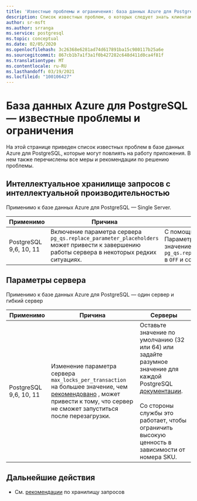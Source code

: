 ```yaml
---
title: 'Известные проблемы и ограничения: база данных Azure для PostgreSQL — один сервер и гибкий сервер (Предварительная версия)'
description: Список известных проблем, о которых следует знать клиентам.
author: sr-msft
ms.author: srranga
ms.service: postgresql
ms.topic: conceptual
ms.date: 02/05/2020
ms.openlocfilehash: 3c26368e6281ad74d617891ba15c980117b25a6e
ms.sourcegitcommit: 867cb1b7a1f3a1f0b427282c648d411d0ca4f81f
ms.translationtype: MT
ms.contentlocale: ru-RU
ms.lasthandoff: 03/19/2021
ms.locfileid: "100106427"
---
```

# <a name="azure-database-for-postgresql---known-issues-and-limitations"></a>База данных Azure для PostgreSQL — известные проблемы и ограничения

На этой странице приведен список известных проблем в базе данных Azure для PostgreSQL, которые могут повлиять на работу приложения. В нем также перечислены все меры и рекомендации по решению проблемы.

## <a name="intelligent-performance---query-store"></a>Интеллектуальное хранилище запросов с интеллектуальной производительностью

Применимо к базе данных Azure для PostgreSQL — Single Server.

| Применимо | Причина | Серверы|
| ----- | ------ | ---- | 
| PostgreSQL 9,6, 10, 11 | Включение параметра сервера `pg_qs.replace_parameter_placeholders` может привести к завершению работы сервера в некоторых редких ситуациях. | С помощью портала Azure, раздела Параметры сервера включите значение параметра `pg_qs.replace_parameter_placeholders` в `OFF` и сохраните.   | 

## <a name="server-parameters"></a>Параметры сервера

Применимо к базе данных Azure для PostgreSQL — один сервер и гибкий сервер

| Применимо | Причина | Серверы| 
| ----- | ------ | ---- | 
| PostgreSQL 9,6, 10, 11 | Изменение параметра сервера `max_locks_per_transaction` на большее значение, чем [рекомендовано](https://www.postgresql.org/docs/11/kernel-resources.html) , может привести к тому, что сервер не сможет запуститься после перезагрузки. | Оставьте значение по умолчанию (32 или 64) или задайте разумное значение для каждой PostgreSQL [документации](https://www.postgresql.org/docs/11/kernel-resources.html). <br> <br> Со стороны службы это работает, чтобы ограничить высокую ценность в зависимости от номера SKU.  | 

## <a name="next-steps"></a>Дальнейшие действия
- См. [рекомендации](./concepts-query-store-best-practices.md) по хранилищу запросов
